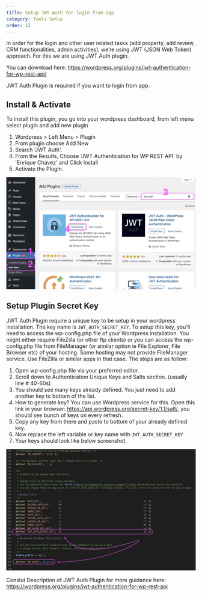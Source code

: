 ```yaml
---
title: Setup JWT Auth for login from app
category: Tools Setup
order: 12
---
```


In order for the login and other user related tasks (add property, add review, CRM functionalities, admin activities), we’re using JWT (JSON Web Token) approach. For this we are using JWT Auth plugin.

You can download here: https://wordpress.org/plugins/jwt-authentication-for-wp-rest-api/

JWT Auth Plugin is required if you want to login from app.

## Install & Activate
To install this plugin, you go into your wordpress dashboard, from left menu select plugin and add new plugin

1. Wordpress > Left Menu > Plugin
2. From plugin choose Add New
3. Search 'JWT Auth'.
4. From the Results, Choose 'JWT Authentication for WP REST API' by 'Enrique Chavez' and Click Install
5. Activate the Plugin.

![how to add new wordpress plugin](../../images/install-wp-plugin.jpg)

## Setup Plugin Secret Key
JWT Auth Plugin require a unique key to be setup in your wordpress installation. The key name is `JWT_AUTH_SECRET_KEY`. To setup this key, you'll need to access the wp-config.php file of your Wordpress installation. You might either require FileZilla (or other ftp clients) or you can access the wp-config.php file from FileManager (or similar option ie File Explorer, File Browser etc) of your hosting. Some hosting may not provide FileManager service. Use FileZilla or similar apps in that case. The steps are as follow:

1. Open wp-config.php file via your preferred editor.
2. Scroll down to Authentication Unique Keys and Salts section. (usually line # 40-60s)
3. You should see many keys already defined. You just need to add another key to bottom of the list.
4. How to generate key? You can use Wordpress service for this. Open this link in your browser: https://api.wordpress.org/secret-key/1.1/salt/, you should see bunch of keys on every refresh.
5. Copy any key from there and paste to bottom of your already defined key.
6. Now replace the left variable or key name with  `JWT_AUTH_SECRET_KEY`
7. Your keys should look like below screenshot.

![JWT Auth Secret Key](../../images/jwt_auth_secret_key_setup.jpg)

Conslut Description of JWT Auth Plugin for more guidance here: https://wordpress.org/plugins/jwt-authentication-for-wp-rest-api